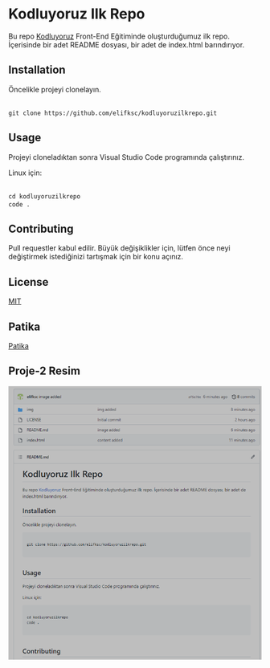 # Kodluyoruz Ilk Repo
Bu repo [Kodluyoruz](<https://kodluyoruz.org/tr/kodluyoruz/>) Front-End Eğitiminde oluşturduğumuz ilk repo. İçerisinde bir adet README dosyası, bir adet de index.html barındırıyor.

## Installation
Öncelikle projeyi clonelayın.

```

git clone https://github.com/elifksc/kodluyoruzilkrepo.git

```

## Usage

Projeyi cloneladıktan sonra Visual Studio Code programında çalıştırınız.

Linux için:
 
 ```

cd kodluyoruzilkrepo
code .

```


## Contributing

Pull requestler kabul edilir. Büyük değişiklikler için, lütfen önce neyi değiştirmek istediğinizi tartışmak için bir konu açınız.

## License
[MIT](<https://choosealicense.com/licenses/mit/>)

## Patika
[Patika](<www.patika.dev>)

## Proje-2 Resim
![proje2](img/repo.png)

